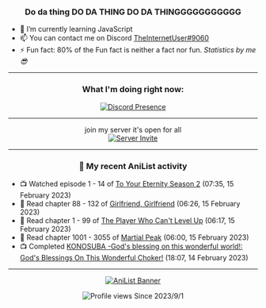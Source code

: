 <div align="center">

### Do da thing DO DA THING DO DA THINGGGGGGGGGGG
</div>

- 🌱 I’m currently learning JavaScript
- 📫 You can contact me on Discord [TheInternetUser#9060](https://discord.com/users/534117072796385300)
- ⚡ Fun fact: 80% of the Fun fact is neither a fact nor fun. _Statistics by me 😎_
<hr>

<div align="center">

### What I'm doing right now:
[![Discord Presence](https://lanyard.cnrad.dev/api/534117072796385300)](https://discord.com/users/534117072796385300)
<hr>

join my server it's open for all <br>
[![Server Invite](https://invidget.switchblade.xyz/bfYgVHxrSs)](https://discord.gg/bfYgVHxrSs)

<hr>
  
### 🌸 My recent AniList activity

</div>

<!-- ANILIST_ACTIVITY:start -->

-   📺 Watched episode 1 - 14 of [To Your Eternity Season 2](https://anilist.co/anime/138565) (07:35, 15 February 2023)
-   📖 Read chapter 88 - 132 of [Girlfriend, Girlfriend](https://anilist.co/manga/116266) (06:26, 15 February 2023)
-   📖 Read chapter 1 - 99 of [The Player Who Can't Level Up](https://anilist.co/manga/130511) (06:17, 15 February 2023)
-   📖 Read chapter 1001 - 3055 of [Martial Peak](https://anilist.co/manga/104494) (06:00, 15 February 2023)
-   📺 Completed [KONOSUBA -God's blessing on this wonderful world!: God's Blessings On This Wonderful Choker!](https://anilist.co/anime/21574) (18:07, 14 February 2023)

<!-- ANILIST_ACTIVITY:end -->
<hr>

<div align="center">

[![AniList Banner](https://img.anili.st/User/929966)](https://anilist.co/user/TheInternetUser)

![Profile views](https://gpvc.arturio.dev/TheInternetUse7) Since 2023/9/1

</div>
